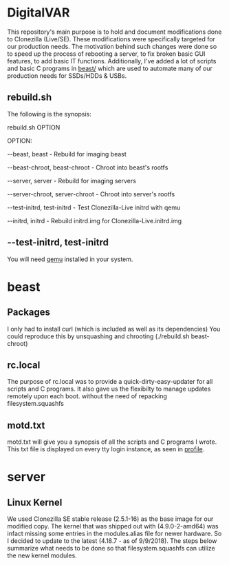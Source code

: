 # DigitalVAR

This repository's main purpose is to hold and document modifications done to Clonezilla (Live/SE).
These modifications were specifically targeted for our production needs.
The motivation behind such changes were done so to speed up the process 
of rebooting a server, to fix broken basic GUI features, to add basic IT functions.
Additionally, I've added a lot of scripts and basic C programs in [beast/](beast) which are used to 
automate many of our production needs for SSDs/HDDs & USBs.
 
## rebuild.sh
The following is the synopsis:

rebuild.sh OPTION

OPTION:

--beast, beast                   - Rebuild for imaging beast

--beast-chroot, beast-chroot     - Chroot into beast's rootfs

--server, server                 - Rebuild for imaging servers

--server-chroot, server-chroot   - Chroot into server's rootfs

--test-initrd, test-initrd       - Test Clonezilla-Live initrd with qemu

--initrd, initrd                 - Rebuild initrd.img for Clonezilla-Live.initrd.img

## --test-initrd, test-initrd
You will need [qemu](https://www.qemu.org/) installed in your system.

# beast

## Packages
I only had to install curl (which is included as well as its dependencies)
You could reproduce this by unsquashing and chrooting (./rebuild.sh beast-chroot)

## rc.local
The purpose of rc.local was to provide a quick-dirty-easy-updater for all
scripts and C programs. It also gave us the flexibilty to manage updates
remotely upon each boot. without the need of repacking filesystem.squashfs 

## motd.txt
motd.txt will give you a synopsis of all the scripts and C programs
I wrote. This txt file is displayed on every tty login instance, as seen
in [profile](beast/profile).

# server

## Linux Kernel
We used Clonezilla SE stable release (2.5.1-16) as the base image for our modified copy.
The kernel that was shipped out with (4.9.0-2-amd64) was infact missing 
some entries in the modules.alias file for newer hardware. So I decided 
to update to the latest (4.18.7 - as of 9/9/2018). The steps below
summarize what needs to be done so that filesystem.squashfs can utilize
the new kernel modules.
 
